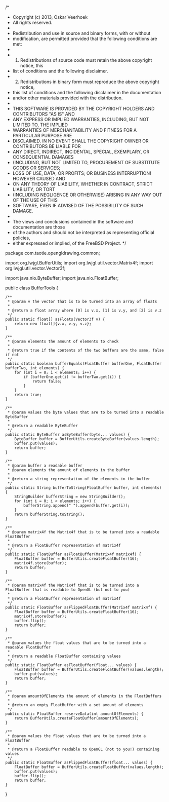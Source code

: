 /*
 * Copyright (c) 2013, Oskar Veerhoek
 * All rights reserved.
 *
 * Redistribution and use in source and binary forms, with or without
 * modification, are permitted provided that the following conditions are met:
 *
 * 1. Redistributions of source code must retain the above copyright notice, this
 *    list of conditions and the following disclaimer.
 * 2. Redistributions in binary form must reproduce the above copyright notice,
 *    this list of conditions and the following disclaimer in the documentation
 *    and/or other materials provided with the distribution.
 *
 * THIS SOFTWARE IS PROVIDED BY THE COPYRIGHT HOLDERS AND CONTRIBUTORS "AS IS" AND
 * ANY EXPRESS OR IMPLIED WARRANTIES, INCLUDING, BUT NOT LIMITED TO, THE IMPLIED
 * WARRANTIES OF MERCHANTABILITY AND FITNESS FOR A PARTICULAR PURPOSE ARE
 * DISCLAIMED. IN NO EVENT SHALL THE COPYRIGHT OWNER OR CONTRIBUTORS BE LIABLE FOR
 * ANY DIRECT, INDIRECT, INCIDENTAL, SPECIAL, EXEMPLARY, OR CONSEQUENTIAL DAMAGES
 * (INCLUDING, BUT NOT LIMITED TO, PROCUREMENT OF SUBSTITUTE GOODS OR SERVICES;
 * LOSS OF USE, DATA, OR PROFITS; OR BUSINESS INTERRUPTION) HOWEVER CAUSED AND
 * ON ANY THEORY OF LIABILITY, WHETHER IN CONTRACT, STRICT LIABILITY, OR TORT
 * (INCLUDING NEGLIGENCE OR OTHERWISE) ARISING IN ANY WAY OUT OF THE USE OF THIS
 * SOFTWARE, EVEN IF ADVISED OF THE POSSIBILITY OF SUCH DAMAGE.
 *
 * The views and conclusions contained in the software and documentation are those
 * of the authors and should not be interpreted as representing official policies,
 * either expressed or implied, of the FreeBSD Project.
 */

package com.taotie.opengldrawing.common;

import org.lwjgl.BufferUtils;
import org.lwjgl.util.vector.Matrix4f;
import org.lwjgl.util.vector.Vector3f;

import java.nio.ByteBuffer;
import java.nio.FloatBuffer;

public class BufferTools {

    /**
     * @param v the vector that is to be turned into an array of floats
     *
     * @return a float array where [0] is v.x, [1] is v.y, and [2] is v.z
     */
    public static float[] asFloats(Vector3f v) {
        return new float[]{v.x, v.y, v.z};
    }

    /**
     * @param elements the amount of elements to check
     *
     * @return true if the contents of the two buffers are the same, false if not
     */
    public static boolean bufferEquals(FloatBuffer bufferOne, FloatBuffer bufferTwo, int elements) {
        for (int i = 0; i < elements; i++) {
            if (bufferOne.get(i) != bufferTwo.get(i)) {
                return false;
            }
        }
        return true;
    }

    /**
     * @param values the byte values that are to be turned into a readable ByteBuffer
     *
     * @return a readable ByteBuffer
     */
    public static ByteBuffer asByteBuffer(byte... values) {
        ByteBuffer buffer = BufferUtils.createByteBuffer(values.length);
        buffer.put(values);
        return buffer;
    }

    /**
     * @param buffer a readable buffer
     * @param elements the amount of elements in the buffer
     *
     * @return a string representation of the elements in the buffer
     */
    public static String bufferToString(FloatBuffer buffer, int elements) {
        StringBuilder bufferString = new StringBuilder();
        for (int i = 0; i < elements; i++) {
            bufferString.append(" ").append(buffer.get(i));
        }
        return bufferString.toString();
    }

    /**
     * @param matrix4f the Matrix4f that is to be turned into a readable FloatBuffer
     *
     * @return a FloatBuffer representation of matrix4f
     */
    public static FloatBuffer asFloatBuffer(Matrix4f matrix4f) {
        FloatBuffer buffer = BufferUtils.createFloatBuffer(16);
        matrix4f.store(buffer);
        return buffer;
    }

    /**
     * @param matrix4f the Matrix4f that is to be turned into a FloatBuffer that is readable to OpenGL (but not to you)
     *
     * @return a FloatBuffer representation of matrix4f
     */
    public static FloatBuffer asFlippedFloatBuffer(Matrix4f matrix4f) {
        FloatBuffer buffer = BufferUtils.createFloatBuffer(16);
        matrix4f.store(buffer);
        buffer.flip();
        return buffer;
    }

    /**
     * @param values the float values that are to be turned into a readable FloatBuffer
     *
     * @return a readable FloatBuffer containing values
     */
    public static FloatBuffer asFloatBuffer(float... values) {
        FloatBuffer buffer = BufferUtils.createFloatBuffer(values.length);
        buffer.put(values);
        return buffer;
    }

    /**
     * @param amountOfElements the amount of elements in the FloatBuffers
     *
     * @return an empty FloatBuffer with a set amount of elements
     */
    public static FloatBuffer reserveData(int amountOfElements) {
        return BufferUtils.createFloatBuffer(amountOfElements);
    }

    /**
     * @param values the float values that are to be turned into a FloatBuffer
     *
     * @return a FloatBuffer readable to OpenGL (not to you!) containing values
     */
    public static FloatBuffer asFlippedFloatBuffer(float... values) {
        FloatBuffer buffer = BufferUtils.createFloatBuffer(values.length);
        buffer.put(values);
        buffer.flip();
        return buffer;
    }
}
